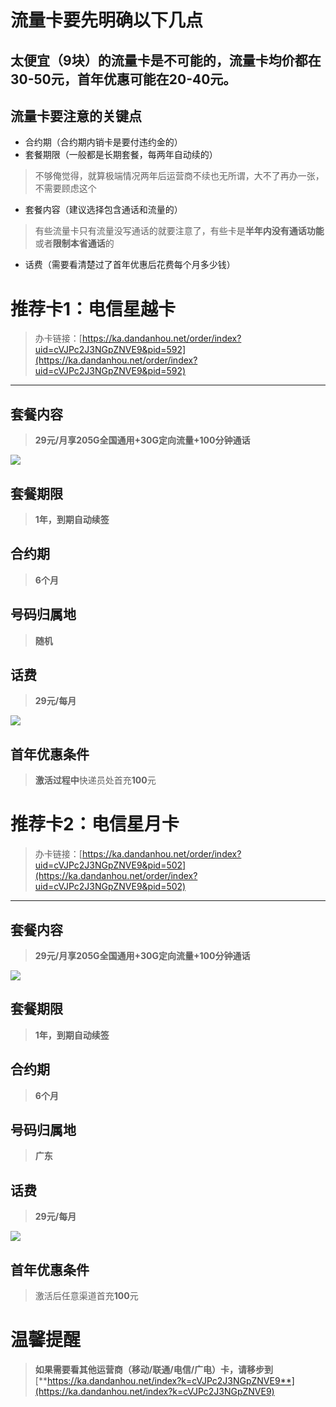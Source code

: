 # 流量卡要先明确以下几点

## 太便宜（9块）的流量卡是不可能的，流量卡均价都在30-50元，首年优惠可能在20-40元。

## 流量卡要注意的关键点

-   合约期（合约期内销卡是要付违约金的）
-   套餐期限（一般都是长期套餐，每两年自动续的）

> 不够俺觉得，就算极端情况两年后运营商不续也无所谓，大不了再办一张，不需要顾虑这个

-   套餐内容（建议选择包含通话和流量的）

> 有些流量卡只有流量没写通话的就要注意了，有些卡是**半年内没有通话功能**或者**限制本省通话**的

-   话费（需要看清楚过了首年优惠后花费每个月多少钱）

# 推荐卡1：电信星越卡

> 办卡链接：[https://ka.dandanhou.net/order/index?uid=cVJPc2J3NGpZNVE9&pid=592](https://ka.dandanhou.net/order/index?uid=cVJPc2J3NGpZNVE9&pid=592)

----------

## 套餐内容

> **29元/月享205G全国通用+30G定向流量+100分钟通话**

![](http://www.kdocs.cn/api/v3/office/copy/dWZSNHZwM3RlRnI4UEJhQkxJby9sU0RkRkxmWGVuVGgyNTNteGhWTlVocUhRMzFndkQ1QXFuVG5Hc3ZHZXJNQ2JqYTdENGw3WEdPdklwNW5tTzI3ZXVxNkF0SUhQdTNqNEZ6QmszbkpFN2dDL0N5dUJGVFFNMHpxUG52MzFXVExpaDZTd3FZYW5TT1ZDeXJHa3AwNlRiYks2YlVGaUJzcWdKMkR6RmNGc1BSQ0ZuM1NUVnp3NlBqSXNvbzUyTTRNV2dMa2FBUkpESWRuV0NhcGNRZk5rWHQ2emY4bzlEb1M5eU9XcXBEeVpJcUExT3pUcUNOd0ZDVVg0cGkvVWs0SWFMWWlsai9Oa2tFPQ==/attach/object/52WG33Q7AAQGY?)

## 套餐期限

> **1年，到期自动续签**

## 合约期

> **6个月**

## 号码归属地

> **随机**

## 话费

> **29元/每月**

![](http://www.kdocs.cn/api/v3/office/copy/dWZSNHZwM3RlRnI4UEJhQkxJby9sU0RkRkxmWGVuVGgyNTNteGhWTlVocUhRMzFndkQ1QXFuVG5Hc3ZHZXJNQ2JqYTdENGw3WEdPdklwNW5tTzI3ZXVxNkF0SUhQdTNqNEZ6QmszbkpFN2dDL0N5dUJGVFFNMHpxUG52MzFXVExpaDZTd3FZYW5TT1ZDeXJHa3AwNlRiYks2YlVGaUJzcWdKMkR6RmNGc1BSQ0ZuM1NUVnp3NlBqSXNvbzUyTTRNV2dMa2FBUkpESWRuV0NhcGNRZk5rWHQ2emY4bzlEb1M5eU9XcXBEeVpJcUExT3pUcUNOd0ZDVVg0cGkvVWs0SWFMWWlsai9Oa2tFPQ==/attach/object/IR3G53Q7ADQEE?)

## 首年优惠条件

> **激活过程中**快递员处首充**100**元

# 推荐卡2：电信星月卡

> 办卡链接：[https://ka.dandanhou.net/order/index?uid=cVJPc2J3NGpZNVE9&pid=502](https://ka.dandanhou.net/order/index?uid=cVJPc2J3NGpZNVE9&pid=502)

----------

## 套餐内容

> **29元/月享205G全国通用+30G定向流量+100分钟通话**

![](http://www.kdocs.cn/api/v3/office/copy/dWZSNHZwM3RlRnI4UEJhQkxJby9sU0RkRkxmWGVuVGgyNTNteGhWTlVocUhRMzFndkQ1QXFuVG5Hc3ZHZXJNQ2JqYTdENGw3WEdPdklwNW5tTzI3ZXVxNkF0SUhQdTNqNEZ6QmszbkpFN2dDL0N5dUJGVFFNMHpxUG52MzFXVExpaDZTd3FZYW5TT1ZDeXJHa3AwNlRiYks2YlVGaUJzcWdKMkR6RmNGc1BSQ0ZuM1NUVnp3NlBqSXNvbzUyTTRNV2dMa2FBUkpESWRuV0NhcGNRZk5rWHQ2emY4bzlEb1M5eU9XcXBEeVpJcUExT3pUcUNOd0ZDVVg0cGkvVWs0SWFMWWlsai9Oa2tFPQ==/attach/object/RLGHB3Q7ADQEG?)

## 套餐期限

> **1年，到期自动续签**

## 合约期

> **6个月**

## 号码归属地

> **广东**

## 话费

> **29元/每月**

![](http://www.kdocs.cn/api/v3/office/copy/dWZSNHZwM3RlRnI4UEJhQkxJby9sU0RkRkxmWGVuVGgyNTNteGhWTlVocUhRMzFndkQ1QXFuVG5Hc3ZHZXJNQ2JqYTdENGw3WEdPdklwNW5tTzI3ZXVxNkF0SUhQdTNqNEZ6QmszbkpFN2dDL0N5dUJGVFFNMHpxUG52MzFXVExpaDZTd3FZYW5TT1ZDeXJHa3AwNlRiYks2YlVGaUJzcWdKMkR6RmNGc1BSQ0ZuM1NUVnp3NlBqSXNvbzUyTTRNV2dMa2FBUkpESWRuV0NhcGNRZk5rWHQ2emY4bzlEb1M5eU9XcXBEeVpJcUExT3pUcUNOd0ZDVVg0cGkvVWs0SWFMWWlsai9Oa2tFPQ==/attach/object/XJFXD3Q7ADQFW?)

## 首年优惠条件

> 激活后任意渠道首充**100**元

# 温馨提醒

> **如果需要看其他运营商（移动/联通/电信/广电）卡，请移步到**[**https://ka.dandanhou.net/index?k=cVJPc2J3NGpZNVE9**](https://ka.dandanhou.net/index?k=cVJPc2J3NGpZNVE9)





<!--stackedit_data:
eyJoaXN0b3J5IjpbLTIwMDMxNTI3NjddfQ==
-->
